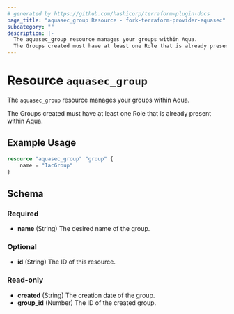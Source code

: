 ```yaml
---
# generated by https://github.com/hashicorp/terraform-plugin-docs
page_title: "aquasec_group Resource - fork-terraform-provider-aquasec"
subcategory: ""
description: |-
  The aquasec_group resource manages your groups within Aqua.
  The Groups created must have at least one Role that is already present within Aqua.
---
```


# Resource `aquasec_group`

The `aquasec_group` resource manages your groups within Aqua.

The Groups created must have at least one Role that is already present within Aqua.

## Example Usage

```terraform
resource "aquasec_group" "group" {
    name = "IacGroup"
}
```

<!-- schema generated by tfplugindocs -->
## Schema

### Required

- **name** (String) The desired name of the group.

### Optional

- **id** (String) The ID of this resource.

### Read-only

- **created** (String) The creation date of the group.
- **group_id** (Number) The ID of the created group.


